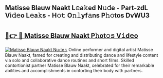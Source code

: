 ## Matisse Blauw Naakt L𝚎a𝚔ed N𝚞𝚍e - Part-zdL Vi𝚍𝚎o L𝚎a𝚔s - H𝚘𝚝 O𝚗𝚕yf𝚊ns P𝚑𝚘tos DvWU3

# <h2><a href="http://kfaan8b.oniu.top/?m=Matisse+Blauw+Naakt">🔗👉 🔴 Matisse Blauw Naakt P𝚑ot𝚘𝚜 V𝚒d𝚎o</a></h2>

[![Matisse Blauw Naakt Nu𝚍e𝚜](https://i.imgur.com/0qMVB7G.gif)](http://kfaan8b.oniu.top/?m=Matisse+Blauw+Naakt)
Online performer and digital artist Matisse Blauw Naakt, famed for creating and distributing dance and lifestyle content via solo and collaborative dance routines and short films. Skilled contortionist partner Matisse Blauw Naakt, celebrated for their remarkable abilities and accomplishments in contorting their body with partners.  
